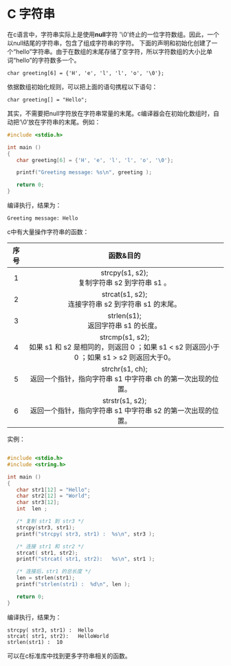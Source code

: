 # C 字符串

在c语言中，字符串实际上是使用**null**字符 '\0'终止的一位字符数组。因此，一个以null结尾的字符串，包含了组成字符串的字符。
下面的声明和初始化创建了一个“hello”字符串。由于在数组的末尾存储了空字符，所以字符数组的大小比单词“hello”的字符数多一个。

`char greeting[6] = {'H', 'e', 'l', 'l', 'o', '\0'};`

依据数组初始化规则，可以把上面的语句携程以下语句：

`char greeting[] = "Hello";`

其实，不需要把null字符放在字符串常量的末尾。c编译器会在初始化数组时，自动把‘\0’放在字符串的末尾。例如：

```c
#include <stdio.h>

int main ()
{
   char greeting[6] = {'H', 'e', 'l', 'l', 'o', '\0'};

   printf("Greeting message: %s\n", greeting );

   return 0;
}
```

编译执行，结果为：

`Greeting message: Hello`

c中有大量操作字符串的函数：

| 序号 | 函数&目的 |
|:----:|:----:|
| 1 | strcpy(s1, s2);<br>复制字符串 s2 到字符串 s1 。|
| 2 | strcat(s1, s2);<br>连接字符串 s2 到字符串 s1 的末尾。 |
| 3 | strlen(s1);<br>返回字符串 s1 的长度。 |
| 4 | strcmp(s1, s2);<br>如果 s1 和 s2 是相同的，则返回 0 ；如果 s1 < s2 则返回小于 0 ；如果 s1 > s2 则返回大于0。 |
| 5 | strchr(s1, ch);<br>返回一个指针，指向字符串 s1 中字符串 ch 的第一次出现的位置。 |
| 6 | strstr(s1, s2);<br>返回一个指针，指向字符串 s1 中字符串 s2 的第一次出现的位置。 |

实例：

```c

#include <stdio.h>
#include <string.h>

int main ()
{
   char str1[12] = "Hello";
   char str2[12] = "World";
   char str3[12];
   int  len ;

   /* 复制 str1 到 str3 */
   strcpy(str3, str1);
   printf("strcpy( str3, str1) :  %s\n", str3 );

   /* 连接 str1 和 str2 */
   strcat( str1, str2);
   printf("strcat( str1, str2):   %s\n", str1 );

   /* 连接后，str1 的总长度 */
   len = strlen(str1);
   printf("strlen(str1) :  %d\n", len );

   return 0;
}
```

编译执行，结果为：

```
strcpy( str3, str1) :  Hello
strcat( str1, str2):   HelloWorld
strlen(str1) :  10
```

可以在c标准库中找到更多字符串相关的函数。
















